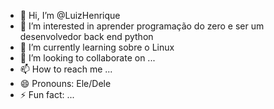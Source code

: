 - 👋 Hi, I’m @LuizHenrique
- 👀 I’m interested in aprender programação do zero e ser um desenvolvedor back end python
- 🌱 I’m currently learning sobre o Linux
- 💞️ I’m looking to collaborate on ...
- 📫 How to reach me ...
- 😄 Pronouns: Ele/Dele
- ⚡ Fun fact: ...

<!---
chicoin23/chicoin23 is a ✨ special ✨ repository because its `README.md` (this file) appears on your GitHub profile.
You can click the Preview link to take a look at your changes.
--->
